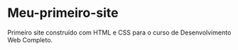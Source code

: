 # Meu-primeiro-site
Primeiro site construído com HTML e CSS para o curso de Desenvolvimento Web Completo.
